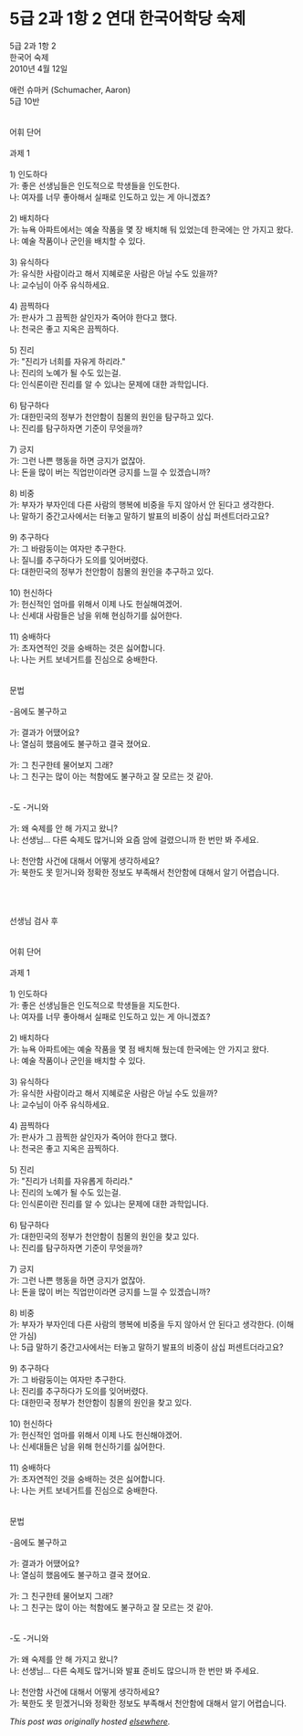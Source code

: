 # 5급 2과 1항 2 연대 한국어학당 숙제

<div>
<p>5급 2과 1항 2<br>한국어 숙제<br>2010년 4월 12일<br><br>애런 슈마커 (Schumacher, Aaron)<br>5급 10반<br><br><br>어휘 단어<br><br>과제 1<br><br>1) 인도하다<br>가: 좋은 선생님들은 인도적으로 학생들을 인도한다.<br>나: 여자를 너무 좋아해서 실패로 인도하고 있는 게 아니겠죠?<br><br>2) 배치하다<br>가: 뉴욕 아파트에서는 예술 작품을 몇 장 배치해 둬 있었는데 한국에는 안 가지고 왔다.<br>나: 예술 작품이나 군인을 배치할 수 있다.<br><br>3) 유식하다<br>가: 유식한 사람이라고 해서 지혜로운 사람은 아닐 수도 있을까?<br>나: 교수님이 아주 유식하세요.<br><br>4) 끔찍하다<br>가: 판사가 그 끔찍한 살인자가 죽어야 한다고 했다.<br>나: 천국은 좋고 지옥은 끔찍하다.<br><br>5) 진리<br>가: "진리가 너희를 자유게 하리라."<br>나: 진리의 노예가 될 수도 있는걸.<br>다: 인식론이란 진리를 알 수 있냐는 문제에 대한 과학입니다.<br><br>6) 탐구하다<br>가: 대한민국의 정부가 천안함이 침몰의 원인을 탐구하고 있다.<br>나: 진리를 탐구하자면 기준이 무엇을까?<br><br>7) 긍지<br>가: 그런 나쁜 행동을 하면 긍지가 없잖아.<br>나: 돈을 많이 버는 직업만이라면 긍지를 느낄 수 있겠습니까?<br><br>8) 비중<br>가: 부자가 부자인데 다른 사람의 행복에 비중을 두지 않아서 안 된다고 생각한다.<br>나: 말하기 중간고사에서는 터놓고 말하기 발표의 비중이 삼십 퍼센트더라고요?<br><br>9) 추구하다<br>가: 그 바람둥이는 여자만 추구한다.<br>나: 질니를 추구하다가 도의를 잊어버렸다.<br>다: 대한민국의 정부가 천안함이 침몰의 원인을 추구하고 있다.<br><br>10) 헌신하다<br>가: 헌신적인 엄마를 위해서 이제 나도 헌실해여겠어.<br>나: 신세대 사람들은 남을 위해 현심하기를 싫어한다.<br><br>11) 숭배하다<br>가: 초자연적인 것을 숭배하는 것은 싫어합니다.<br>나: 나는 커트 보네거트를 진심으로 숭배한다.<br><br><br>문법<br><br>-음에도 불구하고<br><br>가: 결과가 어땠어요?<br>나: 열심히 했음에도 불구하고 결국 졌어요.<br><br>가: 그 친구한테 물어보지 그래?<br>나: 그 친구는 많이 아는 척함에도 불구하고 잘 모르는 것 같아.<br><br><br>-도 -거니와<br><br>가: 왜 숙제를 안 해 가지고 왔니?<br>나: 선생님... 다른 숙제도 많거니와 요즘 암에 걸렸으니까 한 번만 봐 주세요.<br><br>나: 천안함 사건에 대해서 어떻게 생각하세요?<br>가: 북한도 못 믿거니와 정확한 정보도 부족해서 천안함에 대해서 알기 어렵습니다.</p>
<div><br></div>
<div><br></div>
<div><br></div>
<div>선생님 검사 후</div>
<div><br></div>
<div><br></div>
<div>어휘 단어<br><br>과제 1<br><br>1) 인도하다<br>가: 좋은 선생님들은 인도적으로 학생들을 지도한다.<br>나: 여자를 너무 좋아해서 실패로 인도하고 있는 게 아니겠죠?<br><br>2) 배치하다<br>가: 뉴욕 아파트에는 예술 작품을 몇 점 배치해 뒀는데 한국에는 안 가지고 왔다.<br>나: 예술 작품이나 군인을 배치할 수 있다.<br><br>3) 유식하다<br>가: 유식한 사람이라고 해서 지혜로운 사람은 아닐 수도 있을까?<br>나: 교수님이 아주 유식하세요.<br><br>4) 끔찍하다<br>가: 판사가 그 끔찍한 살인자가 죽어야 한다고 했다.<br>나: 천국은 좋고 지옥은 끔찍하다.<br><br>5) 진리<br>가: "진리가 너희를 자유롭게 하리라."<br>나: 진리의 노예가 될 수도 있는걸.<br>다: 인식론이란 진리를 알 수 있냐는 문제에 대한 과학입니다.<br><br>6) 탐구하다<br>가: 대한민국의 정부가 천안함이 침몰의 원인을 찾고 있다.<br>나: 진리를 탐구하자면 기준이 무엇을까?<br><br>7) 긍지<br>가: 그런 나쁜 행동을 하면 긍지가 없잖아.<br>나: 돈을 많이 버는 직업만이라면 긍지를 느낄 수 있겠습니까?<br><br>8) 비중<br>가: 부자가 부자인데 다른 사람의 행복에 비중을 두지 않아서 안 된다고 생각한다. (이해 안 가심)<br>나: 5급 말하기 중간고사에서는 터놓고 말하기 발표의 비중이 삼십 퍼센트더라고요?<br><br>9) 추구하다<br>가: 그 바람둥이는 여자만 추구한다.<br>나: 진리를 추구하다가 도의를 잊어버렸다.<br>다: 대한민국 정부가 천안함이 침몰의 원인을 찾고 있다.<br><br>10) 헌신하다<br>가: 헌신적인 엄마를 위해서 이제 나도 헌신해야겠어.<br>나: 신세대들은 남을 위해 헌신하기를 싫어한다.<br><br>11) 숭배하다<br>가: 초자연적인 것을 숭배하는 것은 싫어합니다.<br>나: 나는 커트 보네거트를 진심으로 숭배한다.<br><br><br>문법<br><br>-음에도 불구하고<br><br>가: 결과가 어땠어요?<br>나: 열심히 했음에도 불구하고 결국 졌어요.<br><br>가: 그 친구한테 물어보지 그래?<br>나: 그 친구는 많이 아는 척함에도 불구하고 잘 모르는 것 같아.<br><br><br>-도 -거니와<br><br>가: 왜 숙제를 안 해 가지고 왔니?<br>나: 선생님... 다른 숙제도 많거니와 발표 준비도 많으니까 한 번만 봐 주세요.<br><br>나: 천안함 사건에 대해서 어떻게 생각하세요?<br>가: 북한도 못 믿겠거니와 정확한 정보도 부족해서 천안함에 대해서 알기 어렵습니다.</div>
</div>


*This post was originally hosted [elsewhere](http://planspace.blogspot.com/2010/04/5-2-1-2.html).*
